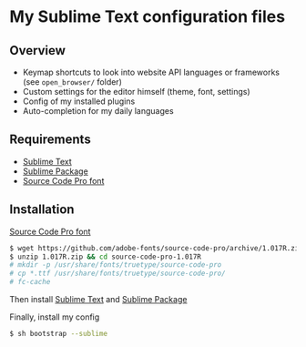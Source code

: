 My Sublime Text configuration files
========

Overview
--------
- Keymap shortcuts to look into website API languages or frameworks (see `open_browser/` folder)
- Custom settings for the editor himself (theme, font, settings)
- Config of my installed plugins
- Auto-completion for my daily languages

Requirements
------------
- [Sublime Text]
- [Sublime Package]
- [Source Code Pro font]

Installation
------------

[Source Code Pro font]
``` bash
$ wget https://github.com/adobe-fonts/source-code-pro/archive/1.017R.zip
$ unzip 1.017R.zip && cd source-code-pro-1.017R
# mkdir -p /usr/share/fonts/truetype/source-code-pro
# cp *.ttf /usr/share/fonts/truetype/source-code-pro/
# fc-cache
```

Then install [Sublime Text] and [Sublime Package]

Finally, install my config
``` bash
$ sh bootstrap --sublime
```

[Sublime Text]: http://www.sublimetext.com/
[Sublime Package]: https://sublime.wbond.net/installation
[Source Code Pro font]: https://github.com/adobe-fonts/source-code-pro